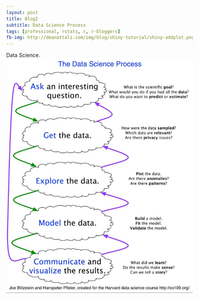 ```yaml
---
layout: post
title: Blog2
subtitle: Data Science Process
tags: [professional, rstats, r, r-bloggers]
fb-img: http://deanattali.com/img/blog/shiny-tutorial/shiny-addplot.png
---
```


Data Science.
![Shiny Run App](../img/blog/2015-02-26-Blog2/DataScienceProcess.png)

